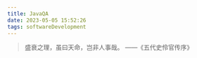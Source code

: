 ```yaml
---
title: JavaQA
date: 2023-05-05 15:52:26
tags: softwareDevelopment
---
```

> 盛衰之理，虽曰天命，岂非人事哉。 ——《五代史伶官传序》
